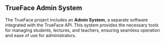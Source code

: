 ## TrueFace Admin System

The TrueFace project includes an **Admin System**, a separate software integrated with the TrueFace API. This system provides the necessary tools for managing students, lectures, and teachers, ensuring seamless operation and ease of use for administrators.